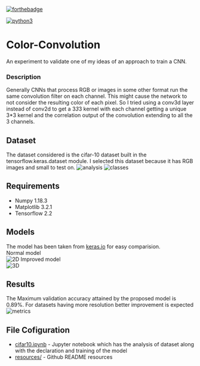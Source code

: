 [![forthebadge](https://forthebadge.com/images/badges/made-with-python.svg)](https://forthebadge.com)

[![python3](https://img.shields.io/badge/python3-v3.8-blue?style=for-the-badge&logo=python)](https://www.python.org)

# Color-Convolution
An experiment to validate one of my ideas of an approach to train a CNN.

### Description
Generally CNNs that process RGB or images in some other format run the same convolution filter on each channel. This might cause the network to not consider the resulting color of each pixel. So I tried using a conv3d layer instead of conv2d to get a 3*3*3 kernel with each channel getting a unique 3*3 kernel and the correlation output of the convolution extending to all the 3 channels.

## Dataset
The dataset considered is the cifar-10 dataset built in the tensorflow.keras.dataset module. I selected this dataset because it has RGB images and small to test on.
![analysis](https://github.com/sagnik106/Color-Convolution/blob/master/resources/data_analysis.png)
![classes](https://github.com/sagnik106/Color-Convolution/blob/master/resources/dataclass.png)
## Requirements
* Numpy 1.18.3
* Matplotlib 3.2.1
* Tensorflow 2.2

## Models
The model has been taken from [keras.io]() for easy comparision.<br/>
Normal model<br/>
![2D](https://github.com/sagnik106/Color-Convolution/blob/master/resources/2d.png)
Improved model<br/>
![3D](https://github.com/sagnik106/Color-Convolution/blob/master/resources/3d.png)

## Results
The Maximum validation accuracy attained by the proposed model is 0.89%. For datasets having more resolution better improvement is expected
![metrics](https://github.com/sagnik106/Color-Convolution/blob/master/resources/metrics.png)

## File Cofiguration
* [cifar10.ipynb]() - Jupyter notebook which has the analysis of dataset along with the declaration and training of the model
* [resources/](https://github.com/sagnik106/MNIST-c-GAN/blob/master/resources/) - Github README resources